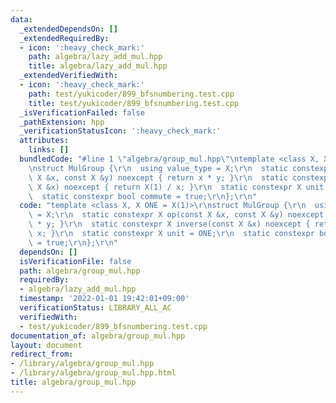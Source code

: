 ```yaml
---
data:
  _extendedDependsOn: []
  _extendedRequiredBy:
  - icon: ':heavy_check_mark:'
    path: algebra/lazy_add_mul.hpp
    title: algebra/lazy_add_mul.hpp
  _extendedVerifiedWith:
  - icon: ':heavy_check_mark:'
    path: test/yukicoder/899_bfsnumbering.test.cpp
    title: test/yukicoder/899_bfsnumbering.test.cpp
  _isVerificationFailed: false
  _pathExtension: hpp
  _verificationStatusIcon: ':heavy_check_mark:'
  attributes:
    links: []
  bundledCode: "#line 1 \"algebra/group_mul.hpp\"\ntemplate <class X, X ONE = X(1)>\r\
    \nstruct MulGroup {\r\n  using value_type = X;\r\n  static constexpr X op(const\
    \ X &x, const X &y) noexcept { return x * y; }\r\n  static constexpr X inverse(const\
    \ X &x) noexcept { return X(1) / x; }\r\n  static constexpr X unit = ONE;\r\n\
    \  static constexpr bool commute = true;\r\n};\r\n"
  code: "template <class X, X ONE = X(1)>\r\nstruct MulGroup {\r\n  using value_type\
    \ = X;\r\n  static constexpr X op(const X &x, const X &y) noexcept { return x\
    \ * y; }\r\n  static constexpr X inverse(const X &x) noexcept { return X(1) /\
    \ x; }\r\n  static constexpr X unit = ONE;\r\n  static constexpr bool commute\
    \ = true;\r\n};\r\n"
  dependsOn: []
  isVerificationFile: false
  path: algebra/group_mul.hpp
  requiredBy:
  - algebra/lazy_add_mul.hpp
  timestamp: '2022-01-01 19:42:01+09:00'
  verificationStatus: LIBRARY_ALL_AC
  verifiedWith:
  - test/yukicoder/899_bfsnumbering.test.cpp
documentation_of: algebra/group_mul.hpp
layout: document
redirect_from:
- /library/algebra/group_mul.hpp
- /library/algebra/group_mul.hpp.html
title: algebra/group_mul.hpp
---
```

